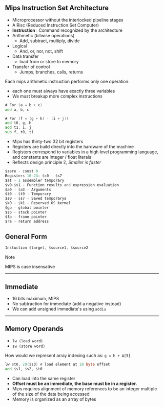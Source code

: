 
## Mips Instruction Set Architecture

- Microprocessor without the interlocked pipeline stages
- A Risc (Reduced Instruction Set Computer) 
- **Instruction** : Command recognized by the architecture
- Arithmetic (bitwise operations)
	- Add, subtract, multiply, divide
- Logical 
	- And, or, nor, not, shift
- Data transfer
	- load from or store to memory
- Transfer of control
	- Jumps, branches, calls, returns


Each mips arithmetic instruction performs only one operation
- each one must always have exactly three variables
- We must breakup more complex instructions

```asm
# For (a = b + c)
add a, b, c 

# For (f = (g + h) - (i + j))
add t0, g, h
add t1, i, j
sub f, t0, t1
```

- Mips has thirty-two 32 bit registers
- Registers are build directly into the hardware of the machine
- Registers correspond to variables in a high level programming language, and constants are integer / float literals
- Reflects design principle 2, *Smaller is faster*

```asm
$zero - const 0
Registers 16-23: $s0 - $s7
$at - 1 assembler temporary
$v0-$v1 - Function results and expression evaluation
$a0 - $a3 - Arguments
$t0 - $t9 - Temporary
$s0 - $s7 - Saved temporarys
$k0 - $k1 - Reserved OS kernel
$gp - global pointer
$sp - stack pointer
$fp - frame pointer
$ra - return address
```

## General Form 

```asm
Instuction $target, $source1, $source2
```

>[!NOTE]
> MIPS is case insensative

****
## Immediate

- 16 bits maximum, MIPS
- No subtraction for immediate (add a negative instead)
- We can add unsigned immediate's using  `addiu`

****

## Memory Operands

- `lw (load word)`
- `sw (store word)`

How would we represent array indexing such as: `g = h + A[5]`

```asm
lw $t0, 20($s3) # load element at 20 byte offset
add $s1, $s2, $t0
```

- Can load into the same register
- **Offset must be an immediate, the base must be in a register.**
- Mips requires alignment of memory references to be an integer multiple of the size of the data being accessed
- Memory is organized as an array of bytes

